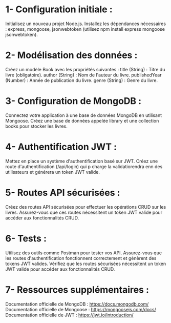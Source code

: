 # 1- Configuration initiale :

Initialisez un nouveau projet Node.js.
Installez les dépendances nécessaires : express, mongoose, jsonwebtoken (utilisez npm install express mongoose jsonwebtoken).
# 2- Modélisation des données :

Créez un modèle Book avec les propriétés suivantes :
title (String) : Titre du livre (obligatoire).
author (String) : Nom de l'auteur du livre.
publishedYear (Number) : Année de publication du livre.
genre (String) : Genre du livre.
# 3- Configuration de MongoDB :

Connectez votre application à une base de données MongoDB en utilisant Mongoose.
Créez une base de données appelée library et une collection books pour stocker les livres.
# 4- Authentification JWT :

Mettez en place un système d'authentification basé sur JWT.
Créez une route d'authentification (/api/login) qui p charge la validatiorendra enn des utilisateurs et générera un token JWT valide.
# 5- Routes API sécurisées :

Créez des routes API sécurisées pour effectuer les opérations CRUD sur les livres.
Assurez-vous que ces routes nécessitent un token JWT valide pour accéder aux fonctionnalités CRUD.
# 6- Tests :

Utilisez des outils comme Postman pour tester vos API.
Assurez-vous que les routes d'authentification fonctionnent correctement et génèrent des tokens JWT valides.
Vérifiez que les routes sécurisées nécessitent un token JWT valide pour accéder aux fonctionnalités CRUD.
# 7- Ressources supplémentaires :

Documentation officielle de MongoDB : https://docs.mongodb.com/
Documentation officielle de Mongoose : https://mongoosejs.com/docs/
Documentation officielle de JWT : https://jwt.io/introduction/


